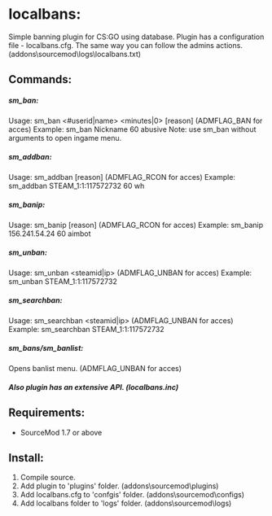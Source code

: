 # localbans:
Simple banning plugin for CS:GO using database.
Plugin has a configuration file - localbans.cfg.
The same way you can follow the admins actions. (addons\sourcemod\logs\localbans.txt)

## Commands:

##### sm_ban:
Usage: sm_ban <#userid|name> <minutes|0> [reason] (ADMFLAG_BAN for acces)
Example: sm_ban Nickname 60 abusive
Note: use sm_ban without arguments to open ingame menu.

##### sm_addban:
Usage: sm_addban <steamid> <time> [reason] (ADMFLAG_RCON for acces)
Example: sm_addban STEAM_1:1:117572732 60 wh
  
##### sm_banip: 
Usage: sm_banip <ip> <time> [reason] (ADMFLAG_RCON for acces)
Example: sm_banip 156.241.54.24 60 aimbot

##### sm_unban:
Usage: sm_unban <steamid|ip> (ADMFLAG_UNBAN for acces)
Example: sm_unban STEAM_1:1:117572732

##### sm_searchban:
Usage: sm_searchban <steamid|ip> (ADMFLAG_UNBAN for acces)
Example: sm_searchban STEAM_1:1:117572732

##### sm_bans/sm_banlist: 
Opens banlist menu. (ADMFLAG_UNBAN for acces)

##### Also plugin has an extensive API. (localbans.inc)

## Requirements:
- SourceMod 1.7 or above

## Install:
1. Compile source.
2. Add plugin to 'plugins' folder. (addons\sourcemod\plugins)
3. Add localbans.cfg to 'confgis' folder. (addons\sourcemod\configs)
4. Add localbans folder to 'logs' folder. (addons\sourcemod\logs)
